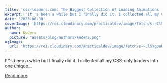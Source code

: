 ```yaml
---
title: 'css-loaders.com: The Biggest Collection of Loading Animations (more than 500 🤯)'
excerpt: 'It''s been a while but I finally did it. I collected all my CSS-only loaders into one unique...'
date: '2023-08-30'
coverImage: 'https://res.cloudinary.com/practicaldev/image/fetch/s--ClSYgouR--/c_imagga_scale,f_auto,fl_progressive,h_420,q_auto,w_1000/https://dev-to-uploads.s3.amazonaws.com/uploads/articles/22lw2pioosgar83ux4i2.jpg'
author:
  name: Koders
  picture: "assets/blog/authors/koders.png"
ogImage:
  url: 'https://res.cloudinary.com/practicaldev/image/fetch/s--ClSYgouR--/c_imagga_scale,f_auto,fl_progressive,h_420,q_auto,w_1000/https://dev-to-uploads.s3.amazonaws.com/uploads/articles/22lw2pioosgar83ux4i2.jpg'
---
```


It''s been a while but I finally did it. I collected all my CSS-only loaders into one unique...

[Read more](https://dev.to/afif/css-loaderscom-the-biggest-collection-of-loading-animations-more-than-500--23jg)
